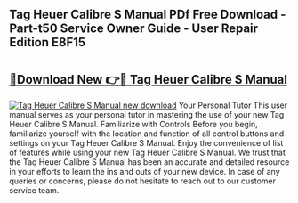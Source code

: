 ## Tag Heuer Calibre S Manual PDf Free Download - Part-t50 Service Owner Guide - User Repair Edition E8F15

# <h2><a href="http://cf12717.oget.top/?id=Tag+Heuer+Calibre+S+Manual">🔗Download New 👉🔴 Tag Heuer Calibre S Manual</a></h2>

[![Tag Heuer Calibre S Manual new download](https://i.imgur.com/5g1atiW.png)](http://cf12717.oget.top/?id=Tag+Heuer+Calibre+S+Manual)
Your Personal Tutor This user manual serves as your personal tutor in mastering the use of your new Tag Heuer Calibre S Manual. Familiarize with Controls Before you begin, familiarize yourself with the location and function of all control buttons and settings on your Tag Heuer Calibre S Manual. Enjoy the convenience of list of features while using your new Tag Heuer Calibre S Manual. We trust that the Tag Heuer Calibre S Manual has been an accurate and detailed resource in your efforts to learn the ins and outs of your new device. In case of any queries or concerns, please do not hesitate to reach out to our customer service team.
